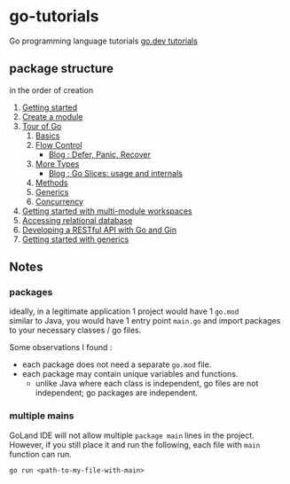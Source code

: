 # go-tutorials
Go programming language tutorials
[go.dev tutorials](https://go.dev/doc/tutorial/)

## package structure 
in the order of creation

1. [Getting started](./getting-started)
2. [Create a module](./create-module)
3. [Tour of Go](./tour)
   1. [Basics](./tour/basics)
   2. [Flow Control](./tour/flowcontrol)
      * [Blog : Defer, Panic, Recover](./defer-panic-and-recover)
   3. [More Types](./tour/more-types)
      * [Blog : Go Slices: usage and internals](./slices-intro)
   4. [Methods](./tour/methods)
   5. [Generics](./tour/generics)
   6. [Concurrency](./tour/concurrency)
4. [Getting started with multi-module workspaces](./workspaces)
5. [Accessing relational database](./database-access)
6. [Developing a RESTful API with Go and Gin](./web-service-gin)
7. [Getting started with generics]()

## Notes

### packages
ideally, in a legitimate application 1 project would have 1 `go.mod`  
similar to Java, you would have 1 entry point `main.go` and import packages to your necessary classes / go files.  

Some observations I found :  
* each package does not need a separate `go.mod` file.  
* each package may contain unique variables and functions.  
  * unlike Java where each class is independent, go files are not independent; go packages are independent.

### multiple mains
GoLand IDE will not allow multiple `package main` lines in the project.  
However, if you still place it and run the following, each file with `main` function can run.  
```shell
go run <path-to-my-file-with-main>
```
 